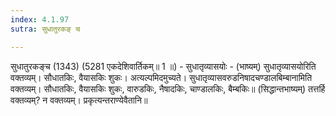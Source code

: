 ```yaml
---
index: 4.1.97
sutra: सुधातुरकङ् च

---
```

सुधातुरकङ्च (1343) (5281 एकदेशिवार्तिकम्॥ 1 ॥) - सुधातृव्यासयोः - (भाष्यम्) सुधातृव्यासयोरिति वक्तव्यम्। सौधातकिः, वैयासकिः शुकः। अत्यल्पमिदमुच्यते। सुधातृव्यासवरुडनिषादचण्डालबिम्बानामिति वक्तव्यम्। सौधातकिः, वैयासकिः शुकः, वारुडकिः, नैषादकिः, चाण्डालकिः, बैम्बकिः॥ (सिद्धान्तभाष्यम्) तत्तर्हि वक्तव्यम्? न वक्तव्यम्। प्रकृत्यन्तराण्येवैतानि॥